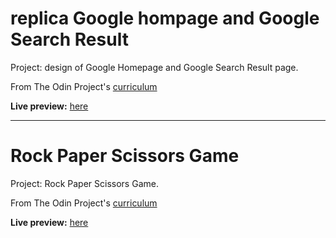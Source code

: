 <h1>replica Google hompage and Google Search Result</h1>

Project: design of Google Homepage and Google Search Result page.

From The Odin Project's [curriculum](https://www.theodinproject.com/)

<b>Live preview:</b> [here](https://cesar-rdgz.github.io/google-homepage/)

--------------------------------------------------------


<h1>Rock Paper Scissors Game</h1>

Project: Rock Paper Scissors Game.

From The Odin Project's [curriculum](https://www.theodinproject.com/)

<b>Live preview:</b> [here](https://cesar-rdgz.github.io/Rock-Paper-Scissors/)